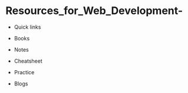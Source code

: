 # Resources_for_Web_Development-

* Quick links

* Books

* Notes

* Cheatsheet

* Practice

* Blogs

